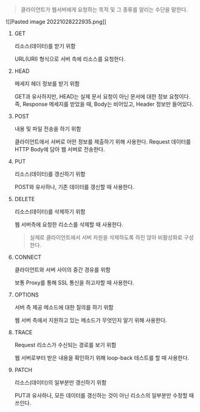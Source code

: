 >클라이언트가 웹서버에게 요청하는 목적 및 그 종류를 알리는 수단을 말한다.


![[Pasted image 20221028222935.png]]

1.  GET
    
    리소스(데이터)를 받기 위함
    
    URL(URI) 형식으로 서버 측에 리소스를 요청한다.
    
      
    
2. HEAD
    
    메세지 헤더 정보를 받기 위함
    
    GET과 유사하지만, HEAD는 실제 문서 요청이 아닌 문서에 대한 정보 요청이다. 즉, Response 메세지를 받았을 때, Body는 비어있고, Header 정보만 들어있다.
    
      
    
3.  POST
    
    내용 및 파일 전송을 하기 위함
    
    클라이언트에서 서버로 어떤 정보를 제출하기 위해 사용한다. Request 데이터를 HTTP Body에 담아 웹 서버로 전송한다.
    
      
    
4. PUT
    
    리소스(데이터)를 갱신하기 위함
    
    POST와 유사하나, 기존 데이터를 갱신할 때 사용한다.
    
      
    
5.  DELETE
    
    리소스(데이터)를 삭제하기 위함
    
    웹 서버측에 요청한 리소스를 삭제할 때 사용한다.
    
    > 실제로 클라이언트에서 서버 자원을 삭제하도록 하진 않아 비활성화로 구성한다.
    
      
    
6. CONNECT
    
    클라이언트와 서버 사이의 중간 경유를 위함
    
    보통 Proxy를 통해 SSL 통신을 하고자할 때 사용한다.
    
      
    
7.  OPTIONS
    
    서버 측 제공 메소드에 대한 질의를 하기 위함
    
    웹 서버 측에서 지원하고 있는 메소드가 무엇인지 알기 위해 사용한다.
    
      
    
8.  TRACE
    
    Request 리소스가 수신되는 경로를 보기 위함
    
    웹 서버로부터 받은 내용을 확인하기 위해 loop-back 테스트를 할 때 사용한다.
    
      
    
9.  PATCH
    
    리소스(데이터)의 일부분만 갱신하기 위함
    
    PUT과 유사하나, 모든 데이터를 갱신하는 것이 아닌 리소스의 일부분만 수정할 때 쓰인다.